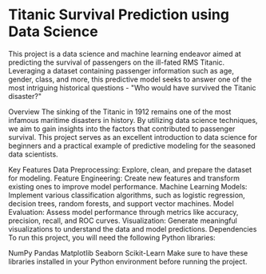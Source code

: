 # Titanic Survival Prediction using Data Science
This project is a data science and machine learning endeavor aimed at predicting the survival of passengers on the ill-fated RMS Titanic. Leveraging a dataset containing passenger information such as age, gender, class, and more, this predictive model seeks to answer one of the most intriguing historical questions - "Who would have survived the Titanic disaster?"

Overview
The sinking of the Titanic in 1912 remains one of the most infamous maritime disasters in history. By utilizing data science techniques, we aim to gain insights into the factors that contributed to passenger survival. This project serves as an excellent introduction to data science for beginners and a practical example of predictive modeling for the seasoned data scientists.

Key Features
Data Preprocessing: Explore, clean, and prepare the dataset for modeling.
Feature Engineering: Create new features and transform existing ones to improve model performance.
Machine Learning Models: Implement various classification algorithms, such as logistic regression, decision trees, random forests, and support vector machines.
Model Evaluation: Assess model performance through metrics like accuracy, precision, recall, and ROC curves.
Visualization: Generate meaningful visualizations to understand the data and model predictions.
Dependencies
To run this project, you will need the following Python libraries:

NumPy
Pandas
Matplotlib
Seaborn
Scikit-Learn
Make sure to have these libraries installed in your Python environment before running the project.
